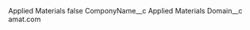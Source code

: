 <?xml version="1.0" encoding="UTF-8"?>
<CustomMetadata xmlns="http://soap.sforce.com/2006/04/metadata" xmlns:xsi="http://www.w3.org/2001/XMLSchema-instance" xmlns:xsd="http://www.w3.org/2001/XMLSchema">
    <label>Applied Materials</label>
    <protected>false</protected>
    <values>
        <field>ComponyName__c</field>
        <value xsi:type="xsd:string">Applied Materials</value>
    </values>
    <values>
        <field>Domain__c</field>
        <value xsi:type="xsd:string">amat.com</value>
    </values>
</CustomMetadata>
